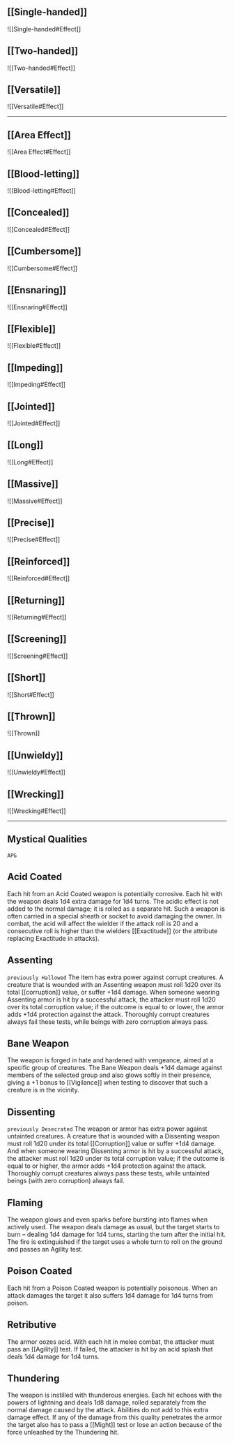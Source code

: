 ## [[Single-handed]]
![[Single-handed#Effect]]
## [[Two-handed]]
![[Two-handed#Effect]]
## [[Versatile]]
![[Versatile#Effect]]

---

## [[Area Effect]]
![[Area Effect#Effect]]
## [[Blood-letting]]
![[Blood-letting#Effect]]
## [[Concealed]]
![[Concealed#Effect]]
## [[Cumbersome]]
![[Cumbersome#Effect]]
## [[Ensnaring]]
![[Ensnaring#Effect]]
## [[Flexible]]
![[Flexible#Effect]]
## [[Impeding]]
![[Impeding#Effect]]
## [[Jointed]]
![[Jointed#Effect]]
## [[Long]]
![[Long#Effect]]
## [[Massive]]
![[Massive#Effect]]
## [[Precise]]
![[Precise#Effect]]
## [[Reinforced]]
![[Reinforced#Effect]]
## [[Returning]]
![[Returning#Effect]]
## [[Screening]]
![[Screening#Effect]]
## [[Short]]
![[Short#Effect]]
## [[Thrown]]
![[Thrown]]
## [[Unwieldy]]
![[Unwieldy#Effect]]
## [[Wrecking]]
![[Wrecking#Effect]]

---
## Mystical Qualities
`APG`
## Acid Coated
Each hit from an Acid Coated weapon is potentially corrosive. Each hit with the weapon deals 1d4 extra damage for 1d4 turns. The acidic effect is not added to the normal damage; it is rolled as a separate hit. Such a weapon is often carried in a special sheath or socket to avoid damaging the owner. In combat, the acid will affect the wielder if the attack roll is 20 and a consecutive roll is higher than the wielders [[Exactitude]] (or the attribute replacing Exactitude in attacks).
## Assenting
`previously Hallowed`
The item has extra power against corrupt creatures. A creature that is wounded with an Assenting weapon must roll 1d20 over its total [[corruption]] value, or suffer +1d4 damage. When someone wearing Assenting armor is hit by a successful attack, the attacker must roll 1d20 over its total corruption value; if the outcome is equal to or lower, the armor adds +1d4 protection against the attack. Thoroughly corrupt creatures always fail these tests, while beings with zero corruption always pass.
## Bane Weapon
The weapon is forged in hate and hardened with vengeance, aimed at a specific group of creatures. The Bane Weapon deals +1d4 damage against members of the selected group and also glows softly in their presence, giving a +1 bonus to [[Vigilance]] when testing to discover that such a creature is in the vicinity.
## Dissenting
`previously Desecrated`
The weapon or armor has extra power against untainted creatures. A creature that is wounded with a Dissenting weapon must roll 1d20 under its total [[Corruption]] value or suffer +1d4 damage. And when someone wearing Dissenting armor is hit by a successful attack, the attacker must roll 1d20 under its total corruption value; if the outcome is equal to or higher, the armor adds +1d4 protection against the attack. Thoroughly corrupt creatures always pass these tests, while untainted beings (with zero corruption) always fail.
## Flaming
The weapon glows and even sparks before bursting into flames when actively used. The weapon deals damage as usual, but the target starts to burn – dealing 1d4 damage for 1d4 turns, starting the turn after the initial hit. The fire is extinguished if the target uses a whole turn to roll on the ground and passes an Agility test.
## Poison Coated
Each hit from a Poison Coated weapon is potentially poisonous. When an attack damages the target it also suffers 1d4 damage for 1d4 turns from poison.
## Retributive
The armor oozes acid. With each hit in melee combat, the attacker must pass an [[Agility]] test. If failed, the attacker is hit by an acid splash that deals 1d4 damage for 1d4 turns.
## Thundering
The weapon is instilled with thunderous energies. Each hit echoes with the powers of lightning and deals 1d8 damage, rolled separately from the normal damage caused by the attack. Abilities do not add to this extra damage effect. If any of the damage from this quality penetrates the armor the target also has to pass a [[Might]] test or lose an action because of the force unleashed by the Thundering hit.